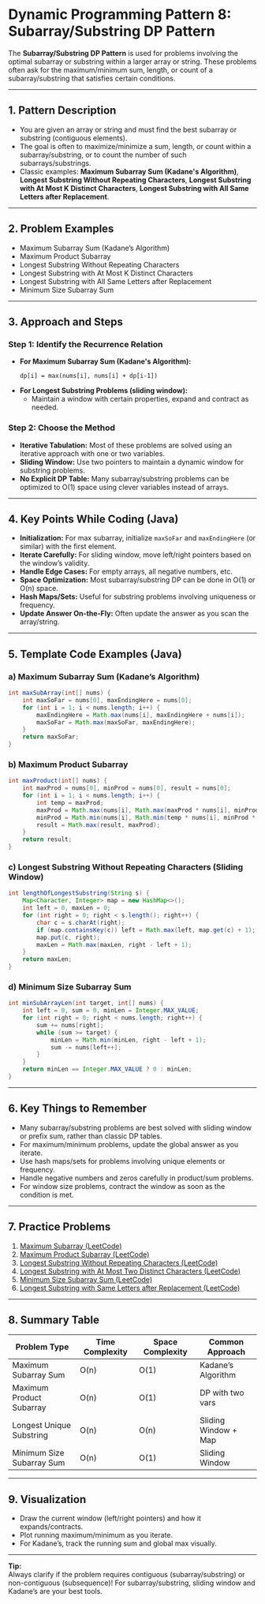 # Dynamic Programming Pattern 8: Subarray/Substring DP Pattern

The **Subarray/Substring DP Pattern** is used for problems involving the optimal subarray or substring within a larger array or string. These problems often ask for the maximum/minimum sum, length, or count of a subarray/substring that satisfies certain conditions.

---

## 1. **Pattern Description**

- You are given an array or string and must find the best subarray or substring (contiguous elements).
- The goal is often to maximize/minimize a sum, length, or count within a subarray/substring, or to count the number of such subarrays/substrings.
- Classic examples: **Maximum Subarray Sum (Kadane's Algorithm)**, **Longest Substring Without Repeating Characters**, **Longest Substring with At Most K Distinct Characters**, **Longest Substring with All Same Letters after Replacement**.

---

## 2. **Problem Examples**

- Maximum Subarray Sum (Kadane’s Algorithm)
- Maximum Product Subarray
- Longest Substring Without Repeating Characters
- Longest Substring with At Most K Distinct Characters
- Longest Substring with All Same Letters after Replacement
- Minimum Size Subarray Sum

---

## 3. **Approach and Steps**

### Step 1: **Identify the Recurrence Relation**
- **For Maximum Subarray Sum (Kadane's Algorithm):**
  ```
  dp[i] = max(nums[i], nums[i] + dp[i-1])
  ```
- **For Longest Substring Problems (sliding window):**
  - Maintain a window with certain properties, expand and contract as needed.

### Step 2: **Choose the Method**
- **Iterative Tabulation:** Most of these problems are solved using an iterative approach with one or two variables.
- **Sliding Window:** Use two pointers to maintain a dynamic window for substring problems.
- **No Explicit DP Table:** Many subarray/substring problems can be optimized to O(1) space using clever variables instead of arrays.

---

## 4. **Key Points While Coding (Java)**

- **Initialization:** For max subarray, initialize `maxSoFar` and `maxEndingHere` (or similar) with the first element.
- **Iterate Carefully:** For sliding window, move left/right pointers based on the window’s validity.
- **Handle Edge Cases:** For empty arrays, all negative numbers, etc.
- **Space Optimization:** Most subarray/substring DP can be done in O(1) or O(n) space.
- **Hash Maps/Sets:** Useful for substring problems involving uniqueness or frequency.
- **Update Answer On-the-Fly:** Often update the answer as you scan the array/string.

---

## 5. **Template Code Examples (Java)**

### a) Maximum Subarray Sum (Kadane’s Algorithm)

```java
int maxSubArray(int[] nums) {
    int maxSoFar = nums[0], maxEndingHere = nums[0];
    for (int i = 1; i < nums.length; i++) {
        maxEndingHere = Math.max(nums[i], maxEndingHere + nums[i]);
        maxSoFar = Math.max(maxSoFar, maxEndingHere);
    }
    return maxSoFar;
}
```

### b) Maximum Product Subarray

```java
int maxProduct(int[] nums) {
    int maxProd = nums[0], minProd = nums[0], result = nums[0];
    for (int i = 1; i < nums.length; i++) {
        int temp = maxProd;
        maxProd = Math.max(nums[i], Math.max(maxProd * nums[i], minProd * nums[i]));
        minProd = Math.min(nums[i], Math.min(temp * nums[i], minProd * nums[i]));
        result = Math.max(result, maxProd);
    }
    return result;
}
```

### c) Longest Substring Without Repeating Characters (Sliding Window)

```java
int lengthOfLongestSubstring(String s) {
    Map<Character, Integer> map = new HashMap<>();
    int left = 0, maxLen = 0;
    for (int right = 0; right < s.length(); right++) {
        char c = s.charAt(right);
        if (map.containsKey(c)) left = Math.max(left, map.get(c) + 1);
        map.put(c, right);
        maxLen = Math.max(maxLen, right - left + 1);
    }
    return maxLen;
}
```

### d) Minimum Size Subarray Sum

```java
int minSubArrayLen(int target, int[] nums) {
    int left = 0, sum = 0, minLen = Integer.MAX_VALUE;
    for (int right = 0; right < nums.length; right++) {
        sum += nums[right];
        while (sum >= target) {
            minLen = Math.min(minLen, right - left + 1);
            sum -= nums[left++];
        }
    }
    return minLen == Integer.MAX_VALUE ? 0 : minLen;
}
```

---

## 6. **Key Things to Remember**

- Many subarray/substring problems are best solved with sliding window or prefix sum, rather than classic DP tables.
- For maximum/minimum problems, update the global answer as you iterate.
- Use hash maps/sets for problems involving unique elements or frequency.
- Handle negative numbers and zeros carefully in product/sum problems.
- For window size problems, contract the window as soon as the condition is met.

---

## 7. **Practice Problems**

1. [Maximum Subarray (LeetCode)](https://leetcode.com/problems/maximum-subarray/)
2. [Maximum Product Subarray (LeetCode)](https://leetcode.com/problems/maximum-product-subarray/)
3. [Longest Substring Without Repeating Characters (LeetCode)](https://leetcode.com/problems/longest-substring-without-repeating-characters/)
4. [Longest Substring with At Most Two Distinct Characters (LeetCode)](https://leetcode.com/problems/longest-substring-with-at-most-two-distinct-characters/)
5. [Minimum Size Subarray Sum (LeetCode)](https://leetcode.com/problems/minimum-size-subarray-sum/)
6. [Longest Substring with Same Letters after Replacement (LeetCode)](https://leetcode.com/problems/longest-repeating-character-replacement/)

---

## 8. **Summary Table**

| Problem Type                 | Time Complexity | Space Complexity | Common Approach      |
|------------------------------|-----------------|------------------|---------------------|
| Maximum Subarray Sum         | O(n)            | O(1)             | Kadane’s Algorithm  |
| Maximum Product Subarray     | O(n)            | O(1)             | DP with two vars    |
| Longest Unique Substring     | O(n)            | O(n)             | Sliding Window + Map|
| Minimum Size Subarray Sum    | O(n)            | O(1)             | Sliding Window      |

---

## 9. **Visualization**

- Draw the current window (left/right pointers) and how it expands/contracts.
- Plot running maximum/minimum as you iterate.
- For Kadane’s, track the running sum and global max visually.

---

**Tip:**  
Always clarify if the problem requires contiguous (subarray/substring) or non-contiguous (subsequence)! For subarray/substring, sliding window and Kadane’s are your best tools.
